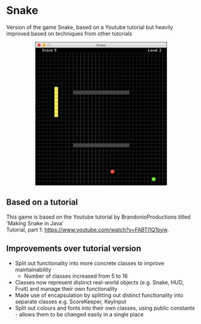 # Snake
Version of the game Snake, based on a Youtube tutorial but heavily improved based on techniques from other tutorials

<p align="center">
  <img src="https://github.com/corinm/Snake/blob/master/resources/GitHub_Snake1.png?raw=true" width="350" height="381" alt="Screenshot showing Snake game"/>
</p>

## Based on a tutorial
This game is based on the Youtube tutorial by BrandonioProductions titled 'Making Snake in Java'  
Tutorial, part 1: https://www.youtube.com/watch?v=FABTl1Q1byw.

## Improvements over tutorial version
* Split out functionality into more concrete classes to improve maintainability
  * Number of classes increased from 5 to 16
* Classes now represent distinct real-world objects (e.g. Snake, HUD, Fruit) and manage their own functionality
* Made use of encapsulation by splitting out distinct functionality into separate classes e.g. ScoreKeeper, KeyInput
* Split out colours and fonts into their own classes, using public constants - allows them to be changed easily in a single place
